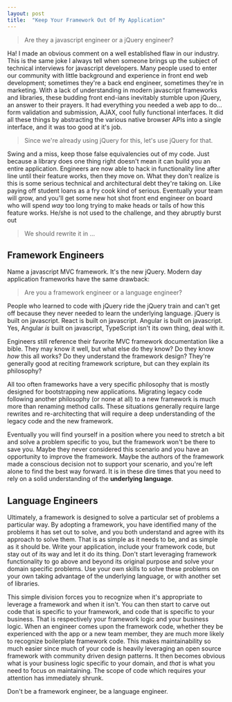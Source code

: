 ```yaml
---
layout: post
title:  "Keep Your Framework Out Of My Application"
---
```

> Are they a javascript engineer or a jQuery engineer?

Ha! I made an obvious comment on a well established flaw in our industry. This is the same joke I always tell when someone brings up the subject of technical interviews for javascript developers. Many people used to enter our community with little background and experience in front end web development; sometimes they're a back end engineer, sometimes they're in marketing. With a lack of understanding in modern javascript frameworks and libraries, these budding front end-ians inevitably stumble upon jQuery, an answer to their prayers. It had everything you needed a web app to do... form validation and submission, AJAX, cool fully functional interfaces. It did all these things by abstracting the various native browser APIs into a single interface, and it was too good at it's job.

> Since we're already using jQuery for this, let's use jQuery for that.

Swing and a miss, keep those false equivalencies out of my code. Just because a library does one thing right doesn't mean it can build you an entire application. Engineers are now able to hack in functionality line after line until their feature works, then they move on. What they don't realize is this is some serious technical and architectural debt they're taking on. Like paying off student loans as a fry cook kind of serious. Eventually your team will grow, and you'll get some new hot shot front end engineer on board who will spend _way_ too long trying to make heads or tails of how this feature works. He/she is not used to the challenge, and they abruptly burst out

> We should rewrite it in ...

## Framework Engineers

Name a javascript MVC framework. It's the new jQuery. Modern day application frameworks have the same drawback:

> Are you a framework engineer or a language engineer?

People who learned to code with jQuery ride the jQuery train and can't get off because they never needed to learn the underlying language. jQuery is built on javascript. React is built on javascript. Angular is built on javascript. Yes, Angular _is_ built on javascript, TypeScript isn't its own thing, deal with it.

Engineers still reference their favorite MVC framework documentation like a bible. They may know it well, but what else do they know? Do they know _how_ this all works? Do they understand the framework design? They're generally good at reciting framework scripture, but can they explain its philosophy?

All too often frameworks have a very specific philosophy that is mostly designed for bootstrapping new applications. Migrating legacy code following another philosophy (or none at all) to a new framework is much more than renaming method calls. These situations generally require large rewrites and re-architecting that will require a deep understanding of the legacy code and the new framework.

Eventually you will find yourself in a position where you need to stretch a bit and solve a problem specific to you, but the framework won't be there to save you. Maybe they never considered this scenario and you have an opportunity to improve the framework. Maybe the authors of the framework made a conscious decision not to support your scenario, and you're left alone to find the best way forward. It is in these dire times that you need to rely on a solid understanding of the **underlying language**.

## Language Engineers

Ultimately, a framework is designed to solve a particular set of problems a particular way. By adopting a framework, you have identified many of the problems it has set out to solve, and you both understand and agree with its approach to solve them. That is as simple as it needs to be, and as simple as it should be. Write your application, include your framework code, but stay out of its way and let it do its thing. Don't start leveraging framework functionality to go above and beyond its original purpose and solve your domain specific problems. Use your own skills to solve these problems on your own taking advantage of the underlying language, or with another set of libraries.

This simple division forces you to recognize when it's appropriate to leverage a framework and when it isn't. You can then start to carve out code that is specific to your framework, and code that is specific to your business. That is respectively your framework logic and your business logic. When an engineer comes upon the framework code, whether they be experienced with the app or a new team member, they are much more likely to recognize boilerplate framework code. This makes maintainability so much easier since much of your code is heavily leveraging an open source framework with community driven design patterns. It then becomes obvious what is your business logic specific to your domain, and _that_ is what you need to focus on maintaining. The scope of code which requires your attention has immediately shrunk.

Don't be a framework engineer, be a language engineer.
